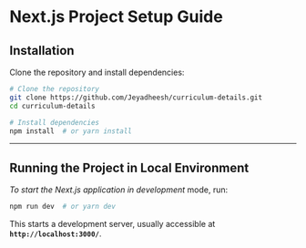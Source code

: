 # Next.js Project Setup Guide

## Installation

Clone the repository and install dependencies:

```sh
# Clone the repository
git clone https://github.com/Jeyadheesh/curriculum-details.git
cd curriculum-details

# Install dependencies
npm install  # or yarn install
```

---

## Running the Project in Local Environment

_To start the Next.js application in development_ mode, run:

```sh
npm run dev  # or yarn dev
```

This starts a development server, usually accessible at **`http://localhost:3000/`**.
